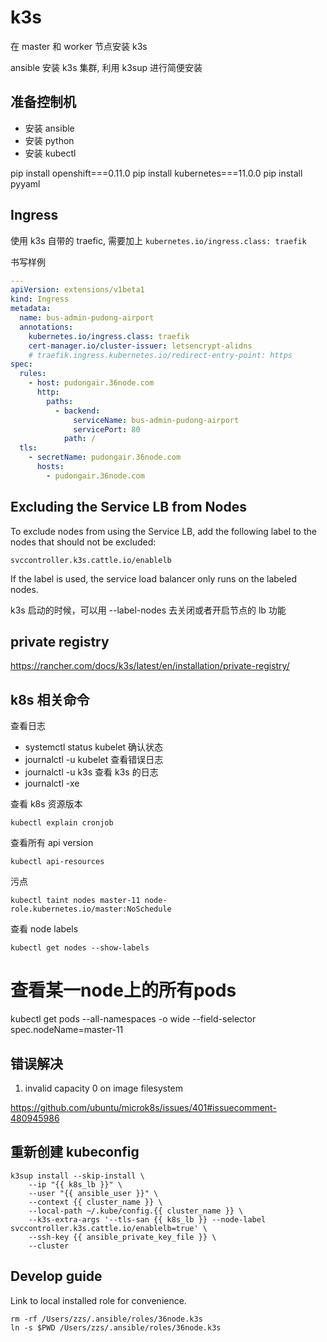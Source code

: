 # k3s

在 master 和 worker 节点安装 k3s

ansible 安装 k3s 集群, 利用 k3sup 进行简便安装

## 准备控制机

- 安装 ansible
- 安装 python
- 安装 kubectl

pip install openshift===0.11.0
pip install kubernetes===11.0.0
pip install pyyaml

## Ingress

使用 k3s 自带的 traefic, 需要加上 `kubernetes.io/ingress.class: traefik`

书写样例

```yaml
---
apiVersion: extensions/v1beta1
kind: Ingress
metadata:
  name: bus-admin-pudong-airport
  annotations:
    kubernetes.io/ingress.class: traefik
    cert-manager.io/cluster-issuer: letsencrypt-alidns
    # traefik.ingress.kubernetes.io/redirect-entry-point: https
spec:
  rules:
    - host: pudongair.36node.com
      http:
        paths:
          - backend:
              serviceName: bus-admin-pudong-airport
              servicePort: 80
            path: /
  tls:
    - secretName: pudongair.36node.com
      hosts:
        - pudongair.36node.com
```

## Excluding the Service LB from Nodes

To exclude nodes from using the Service LB, add the following label to the nodes that should not be excluded:

```
svccontroller.k3s.cattle.io/enablelb
```

If the label is used, the service load balancer only runs on the labeled nodes.

k3s 启动的时候，可以用 --label-nodes 去关闭或者开启节点的 lb 功能

## private registry

https://rancher.com/docs/k3s/latest/en/installation/private-registry/

## k8s 相关命令

查看日志

- systemctl status kubelet 确认状态
- journalctl -u kubelet 查看错误日志
- journalctl -u k3s 查看 k3s 的日志
- journalctl -xe

查看 k8s 资源版本

```
kubectl explain cronjob
```

查看所有 api version
```
kubectl api-resources
```

污点
```
kubectl taint nodes master-11 node-role.kubernetes.io/master:NoSchedule
```

查看 node labels
```
kubectl get nodes --show-labels
```

# 查看某一node上的所有pods
kubectl get pods --all-namespaces -o wide --field-selector spec.nodeName=master-11

## 错误解决

1. invalid capacity 0 on image filesystem

https://github.com/ubuntu/microk8s/issues/401#issuecomment-480945986

## 重新创建 kubeconfig

```
k3sup install --skip-install \
    --ip "{{ k8s_lb }}" \
    --user "{{ ansible_user }}" \
    --context {{ cluster_name }} \
    --local-path ~/.kube/config.{{ cluster_name }} \
    --k3s-extra-args '--tls-san {{ k8s_lb }} --node-label svccontroller.k3s.cattle.io/enablelb=true' \
    --ssh-key {{ ansible_private_key_file }} \
    --cluster
```

## Develop guide

Link to local installed role for convenience.

```
rm -rf /Users/zzs/.ansible/roles/36node.k3s
ln -s $PWD /Users/zzs/.ansible/roles/36node.k3s
```
